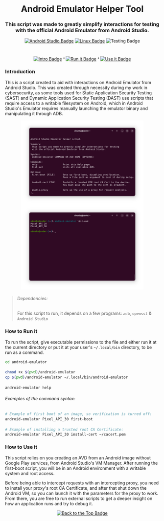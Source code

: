 <div align="center">

# Android Emulator Helper Tool
### This script was made to greatly simplify interactions for testing with the official Android Emulator from Android Studio.
[![Android Studio Badge](https://img.shields.io/badge/Android_Studio-34A853?logo=androidstudio&logoColor=white)](https://developer.android.com/studio)
[![Linux Badge](https://img.shields.io/badge/Made_for_Linux-black?logo=linux&logoColor=black&labelColor=white)](https://distrowatch.com/dwres.php?resource=popularity)
![Testing Badge](https://custom-icon-badges.demolab.com/badge/Debug-BA160C?logo=tool&logoSource=feather&logoColor=BA160C&labelColor=white)
#

[![Intro Badge](https://img.shields.io/badge/Intro-151515)](#introduction) <sup> **•** </sup>
[![Run it Badge](https://img.shields.io/badge/Run_it-151515)](#how-to-run-it) <sup> **•** </sup>
[![Use it Badge](https://img.shields.io/badge/Use_it-151515)](#how-to-use-it)

</div>

### Introduction
This is a script created to aid with interactions on Android Emulator from Android Studio. This was created through necessity during my work in cybersecurity, as some tools used for Static Application Security Testing (SAST) and Dynamic Application Security Testing (DAST) use scripts that require access to a writable filesystem on Android, which in Android Studio's Emulator requires manually launching the emulator binary and manipulating it through ADB.

<div align="center">
  <img src=".assets/images/Help.png" alt="Demonstration of 'help' command" width="400" align="center"/>
  <img src=".assets/images/List.png" alt="Demonstration of 'list-avd' command" width="400" align="center"/>
</div>

> ###### Dependencies:
> For this script to run, it depends on a few programs: `adb`, `openssl` & `Android Studio`

### How to Run it
To run the script, give executable permissions to the file and either run it at the current directory or put it at your user's `~/.local/bin` directory, to be run as a command.

```sh
cd android-emulator

chmod +x $(pwd)/android-emulator
cp $(pwd)/android-emulator ~/.local/bin/android-emulator

android-emulator help
```

###### Examples of the command syntax:
```sh
# Example of first boot of an image, so verification is turned off:
android-emulator Pixel_API_30 first-boot

# Example of installing a trusted root CA Certificate:
android-emulator Pixel_API_30 install-cert ~/cacert.pem
```

### How to Use it
This script relies on you creating an AVD from an Android image without Google Play services, from Android Studio's VM Manager. After running the first-boot script, you will be in an Android environment with a writable system and root access.

Before being able to intercept requests with an intercepting proxy, you need to install your proxy's root CA Certificate, and after that shut down the Android VM, so you can launch it with the parameters for the proxy to work. From there, you are free to run external scripts to get a deeper insight on how an application runs and try to debug it.


<div align="center">

  [![Back to the Top Badge](https://custom-icon-badges.demolab.com/badge/Back_to_the_Top-151515?logo=chevron-up)](#title)

</div>
